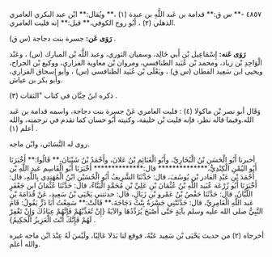 ٤٨٥٧ -** س ق:** قدامة بن عَبد اللَّهِ بن عبدة (١) ،** ويُقال:** ابْن عبد البكري العامري الذهلي (٢) ، أَبُو روح الكوفي،** قيل:** إنه فليت العامري.

**رَوَى عَن:** جسرة بنت دجاجة (س ق) .

**رَوَى عَنه:** إِسْمَاعِيل بْن أَبي خَالِد، وسفيان الثوري، وعبد اللَّه بْن المبارك (س) ، وعَبْد الْوَاحِدِ بْن زياد، ومحمد بْن عُبَيد الطنافسي، ومروان بْن معاوية الفزاري، ووكيع بْن الجراح، ويحيى ابن سَعِيد القطان (س ق) ، ويَعْلَى بْن عُبَيد الطنافسي (س) ، وأبو إسحاق الفزاري، وأبو بكر بن عياش.

ذكره ابنُ حِبَّان في كتاب "الثقات (٣) .

وَقَال أبو نصر بْن ماكولا (٤) : فليت العامري عَنْ جسرة بنت دجاجة، واسمه قدامة بن عَبد الله.وفيما قاله نظر، فإنه فليت بْن خليفة، وكنيته أَبُو حسان كما تقدم في ترجمته، والله أعلم (١) .

روى له النَّسَائي، وابْن ماجه.

أخبرنا أَبُو الْحَسَنِ بْنُ الْبُخَارِيِّ، وأَبُو الْغَنَائِمِ بْنُ عَلانَ، وأَحْمَدُ بْنُ شَيْبَانَ،** قَالُوا:** أَخْبَرَنَا أَبُو اليُمْنِ الْكِنْدِيُّ،************** قال:************** أَخْبَرَنَا أَبُو الْقَاسِم عَبد اللَّهِ بْن أَحْمَدَ بْنِ عَبْدِ القادر بْن يُوسُفَ، قال: حَدَّثَنَا الشَّرِيفُ أَبُو الْحُسَيْنِ ابْنُ الْمُهَتِدِي بِاللَّهِ، قال: أَخْبَرَنَا أَبُو زُرْعَة عُبَيد اللَّهِ بْنُ عُثْمَانَ بْنِ عَلِيِّ بْنِ مُحَمَّدٍ الْبَنَّاءُ، قال: حَدَّثَنَا عُثْمَانُ ابن جَعْفَرٍ اللَّبَّانُ، قال: حَدَّثَنَا حَفْصُ بْنُ عَمْرو بْنِ زَبَالٍ، قال: حدثتني يَحْيَى بْنُ سَعِيد، عَنْ قُدَامَةَ بْنِ عَبد اللَّهِ الْعَامِرِيِّ، قال: حَدَّثَتْنِي جَسْرَةُ بِنْتُ دَجَاجَةَ،** قَالَتْ:** سَمِعْتُ أَبَا ذَرٍّ يَقُولُ: قَامَ النَّبِيُّ صلى الله عليه وسلم بآيَةٍ حَتَّى أَصْبَحَ يُرَدِّدُهَا والآيَةُ {إِنْ تُعَذِّبْهُمْ فَإِنَّهُمْ عِبَادُكَ وَإِنْ تَغْفِرْ لَهُمْ فَإِنَّكَ أَنْتَ الْعَزِيزُ الْحَكِيمُ} .

أخرجاه (٢) من حديث يَحْيَى بْن سَعِيد عَنْهُ، فوقع لنا بَدَلا عَالِيًا، ولَيْسَ لَهُ عِنْدَ ابْن ماجه غيره والله أعلم.